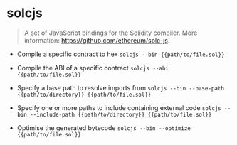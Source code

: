 # solcjs
> A set of JavaScript bindings for the Solidity compiler.
> More information: <https://github.com/ethereum/solc-js>.

- Compile a specific contract to hex
`solcjs --bin {{path/to/file.sol}}`

- Compile the ABI of a specific contract
`solcjs --abi {{path/to/file.sol}}`

- Specify a base path to resolve imports from
`solcjs --bin --base-path {{path/to/directory}} {{path/to/file.sol}}`

- Specify one or more paths to include containing external code
`solcjs --bin --include-path {{path/to/directory}} {{path/to/file.sol}}`

- Optimise the generated bytecode
`solcjs --bin --optimize {{path/to/file.sol}}`
